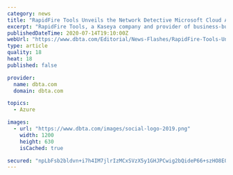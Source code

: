 ```yaml
---
category: news
title: "RapidFire Tools Unveils the Network Detective Microsoft Cloud Assessment Module"
excerpt: "RapidFire Tools, a Kaseya company and provider of business-building IT technologies, is releasing the Network Detective Microsoft Cloud Assessment Module, a comprehensive Microsoft Cloud assessment solution. Leveraging the data-gathering and reporting ..."
publishedDateTime: 2020-07-14T19:10:00Z
webUrl: "https://www.dbta.com/Editorial/News-Flashes/RapidFire-Tools-Unveils-the-Network-Detective-Microsoft-Cloud-Assessment-Module-141814.aspx"
type: article
quality: 18
heat: 18
published: false

provider:
  name: dbta.com
  domain: dbta.com

topics:
  - Azure

images:
  - url: "https://www.dbta.com/images/social-logo-2019.png"
    width: 1200
    height: 630
    isCached: true

secured: "npLbFsb2bldvn+i7h4IM7jlrIzMCxSVzX5y1GHJPCwig2bQideP66+szHO8E0gAEFrR+U0OIvJxM+DGjt/DBJj0+oo/1yAL4Hes3+bHe08clWqOh8v6dRzvlNAaAo0ivFXyUi0lFzsPQgxO30bDJEbOyWkLZhSrm+McC9yLmih9BKHw9pR/7dVhE7dwbLK/ifMdGzl6NKBGz4hravNsMaeZlH+VL6iS3jhh3jmWERYG9m6U5a2JfsD6sLo8oyfvLk2WBGxOoIqVnze1d1nLUFDavweaa55Pw0a1Q5ek3YreTQwC/zMch1NQtdfZNrmUJRhV04/Y/LbM5W+sG54VyUw==;jEN8LDywveoF1ApRI+K+cA=="
---
```


